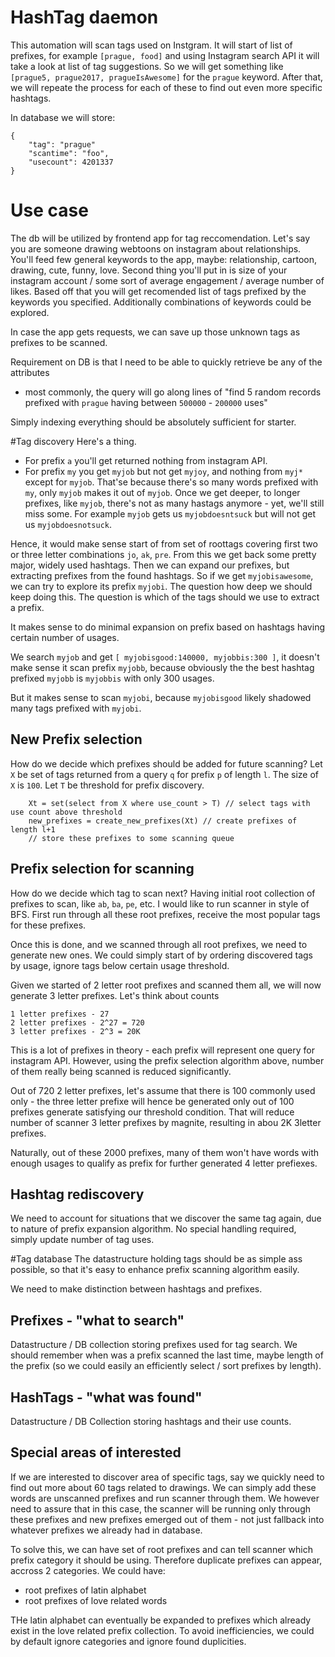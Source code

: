 # HashTag daemon   
This automation will scan tags used on Instgram. It will start of list of prefixes, for example `[prague, food]` and using Instagram search API it will take a look at list of tag suggestions. So we will get something like `[prague5, prague2017, pragueIsAwesome]` for the `prague` keyword. After that, we will repeate the process for each of these to find out even more specific hashtags.

In database we will store:
```
{
    "tag": "prague"
    "scantime": "foo",
    "usecount": 4201337
}
```


# Use case
The db will be utilized by frontend app for tag reccomendation. Let's say you are someone drawing webtoons on instagram about relationships. You'll feed few general keywords to the app, maybe: relationship, cartoon, drawing, cute, funny, love. Second thing you'll put in is size of your instagram account / some sort of average engagement / average number of likes. Based off that you will get recomended list of tags prefixed by the keywords you specified. Additionally combinations of keywords could be explored.

In case the app gets requests, we can save up those unknown tags as prefixes to be scanned.

Requirement on DB is that I need to be able to quickly retrieve be any of the attributes 
- most commonly, the query will go along lines of "find 5 random records prefixed with `prague` having between `500000` - `200000` uses"

Simply indexing everything should be absolutely sufficient for starter.


#Tag discovery
Here's a thing. 
- For prefix `a` you'll get returned nothing from instagram API. 
- For prefix `my` you get `myjob` but not get `myjoy`, and nothing from `myj*` except for `myjob`. 
That'se because there's so many words prefixed with `my`, only `myjob` makes it out of `myjob`. Once we get deeper, 
to longer prefixes, like `myjob`, there's not as many hastags anymore - yet, we'll still miss some. For example `myjob` gets us `myjobdoesntsuck` but will not get us `myjobdoesnotsuck`.

Hence, it would make sense start of from set of roottags covering first two or three letter combinations `jo`, `ak`, `pre`. From this we get back some pretty major, widely used hashtags. 
Then we can expand our prefixes, but extracting prefixes from the found hashtags. So if we get `myjobisawesome`, we can try to explore its prefix `myjobi`. The question how deep we should keep doing this. The question is which of the tags should we use to extract a prefix. 

It makes sense to do minimal expansion on prefix based on hashtags having certain number of usages. 

We search `myjob` and get `[ myjobisgood:140000, myjobbis:300 ]`, it doesn't make sense it scan prefix `myjobb`, because obviously the the best hashtag prefixed `myjobb` is `myjobbis` with only 300 usages. 

But it makes sense to scan `myjobi`, because `myjobisgood` likely shadowed many tags prefixed with `myjobi`.

## New Prefix selection
How do we decide which prefixes should be added for future scanning?
Let `X` be set of tags returned from a query `q` for prefix `p` of length `l`. The size of `X` is `100`. Let `T` be threshold for prefix discovery. 

```
    Xt = set(select from X where use_count > T) // select tags with use count above threshold
    new_prefixes = create_new_prefixes(Xt) // create prefixes of length l+1
    // store these prefixes to some scanning queue
```

## Prefix selection for scanning
How do we decide which tag to scan next? Having initial root collection of prefixes to scan, like `ab`, `ba`, `pe`, etc. I would like to run scanner in style of BFS. First run through all these root prefixes, receive the most popular tags for these prefixes. 

Once this is done, and we scanned through all root prefixes, we need to generate new ones. We could simply start of by ordering discovered tags by usage, ignore tags below certain usage threshold. 

Given we started of 2 letter root prefixes and scanned them all, we will now generate 3 letter prefixes. Let's think about counts

```
1 letter prefixes - 27 
2 letter prefixes - 2^27 = 720 
3 letter prefixes - 2^3 = 20K
```

This is a lot of prefixes in theory - each prefix will represent one query for instagram API. However, using the prefix selection algorithm above, number of them really being scanned is reduced significantly.

Out of 720 2 letter prefixes, let's assume that there is 100 commonly used only - the three letter prefixe will hence be generated only out of 100 prefixes generate satisfying our threshold condition. That will reduce number of scanner 3 letter prefixes by magnite, resulting in abou 2K 3letter prefixes.

Naturally, out of these 2000 prefixes, many of them won't have words with enough usages to qualify as prefix for further generated 4 letter prefiexes.
 
## Hashtag rediscovery
We need to account for situations that we discover the same tag again, due to nature of prefix expansion algorithm. No special handling required, simply update number of tag uses.


#Tag database
The datastructure holding tags should be as simple ass possible, so that it's easy to enhance prefix scanning algorithm easily.

We need to make distinction between hashtags and prefixes. 

## Prefixes - "what to search"
Datastructure / DB collection storing prefixes used for tag search. We should remember when was a prefix scanned the last time, maybe length of the prefix (so we could easily an efficiently select / sort prefixes by length).
 
## HashTags - "what was found"
Datastructure / DB Collection storing hashtags and their use counts.  

## Special areas of interested
If we are interested to discover area of specific tags, say we quickly need to find out more about 60 tags related to drawings. We can simply add these words are unscanned prefixes and run scanner through them. We however need to assure that in this case, the scanner will be running only through these prefixes and new prefixes emerged out of them - not just fallback into whatever prefixes we already had in database.

To solve this, we can have set of root prefixes and can tell scanner which prefix category it should be using. Therefore duplicate prefixes can appear, accross 2 categories. We could have:

- root prefixes of latin alphabet
- root prefixes of love related words 

THe latin alphabet can eventually be expanded to prefixes which already exist in the love related prefix collection. To avoid inefficiencies, we could by default ignore categories and ignore found duplicities.

   